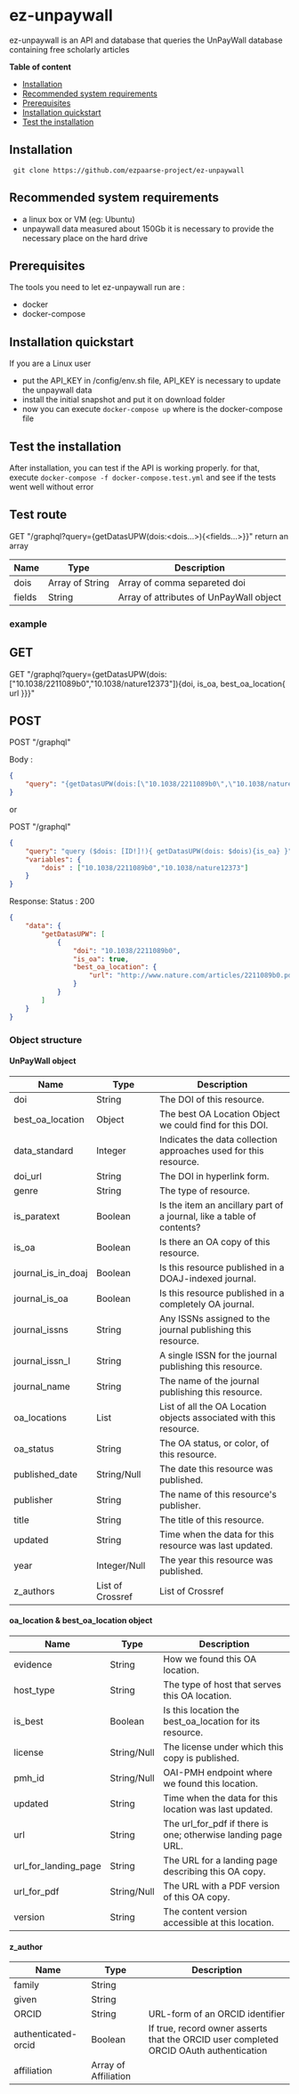 # ez-unpaywall #

ez-unpaywall is an API and database that queries the UnPayWall database containing free scholarly articles

**Table of content**
- [Installation](#Installation)
- [Recommended system requirements](#recommended-system-requirements)
- [Prerequisites](#prerequisites)
- [Installation quickstart](#installation-quickstart)
- [Test the installation](#test-the-installation)

## Installation ##

``` git clone https://github.com/ezpaarse-project/ez-unpaywall```

## Recommended system requirements ##

- a linux box or VM (eg: Ubuntu)
- unpaywall data measured about 150Gb it is necessary to provide the necessary place on the hard drive

## Prerequisites ##

The tools you need to let ez-unpaywall run are :
* docker
* docker-compose

## Installation quickstart ##

If you are a Linux user
- put the API_KEY in /config/env.sh file, API_KEY is necessary to update the unpaywall data
- install the initial snapshot and put it on download folder
- now you can execute ```docker-compose up``` where is the docker-compose file

## Test the installation ##

After installation, you can test if the API is working properly. for that, execute ```docker-compose -f docker-compose.test.yml``` and see if the tests went well without error

## Test route ##

GET "/graphql?query={getDatasUPW(dois:<dois...>){<fields...>}}"
return an array


| Name | Type | Description |
| --- | --- | --- |
| dois | Array of String | Array of comma separeted doi  |
| fields | String | Array of attributes of UnPayWall object |

### example ###

## GET ##

GET "/graphql?query={getDatasUPW(dois:["10.1038/2211089b0","10.1038/nature12373"]){doi, is_oa, best_oa_location{ url }}}"

## POST ##

POST "/graphql"

Body :

```json
{
    "query": "{getDatasUPW(dois:[\"10.1038/2211089b0\",\"10.1038/nature12373\"]){doi, is_oa, best_oa_location{ url }}}"
}
```

or 


POST "/graphql"

```json
{
    "query": "query ($dois: [ID!]!){ getDatasUPW(dois: $dois){is_oa} }",
    "variables": { 
        "dois" : ["10.1038/2211089b0","10.1038/nature12373"]
    }
}
```

Response: 
Status : 200

```json
{
    "data": {
        "getDatasUPW": [
            {
                "doi": "10.1038/2211089b0",
                "is_oa": true,
                "best_oa_location": {
                    "url": "http://www.nature.com/articles/2211089b0.pdf"
                }
            }
        ]
    }
}
```


### Object structure ###

#### UnPayWall object ####

| Name | Type | Description |
| --- | --- | --- |
| doi | String | The DOI of this resource. |
| best_oa_location | Object | The best OA Location Object we could find for this DOI. |
| data_standard | Integer | Indicates the data collection approaches used for this resource. |
| doi_url | String | The DOI in hyperlink form. |
| genre | String | The type of resource. |
| is_paratext | Boolean | Is the item an ancillary part of a journal, like a table of contents? |
| is_oa | Boolean | Is there an OA copy of this resource. |
| journal_is_in_doaj | Boolean | Is this resource published in a DOAJ-indexed journal. |
| journal_is_oa | Boolean | Is this resource published in a completely OA journal. |
| journal_issns | String | Any ISSNs assigned to the journal publishing this resource. |
| journal_issn_l | String | A single ISSN for the journal publishing this resource. |
| journal_name | String | The name of the journal publishing this resource. |
| oa_locations | List | List of all the OA Location objects associated with this resource. |
| oa_status | String | The OA status, or color, of this resource. |
| published_date | String/Null | The date this resource was published. |
| publisher | String | The name of this resource's publisher. |
| title | String | The title of this resource. |
| updated | String | Time when the data for this resource was last updated. |
| year | Integer/Null | The year this resource was published. |
| z_authors | List of Crossref | List of Crossref |

#### oa_location & best_oa_location object ####

| Name | Type | Description |
| --- | --- | --- |
| evidence | String | How we found this OA location. |
| host_type | String | The type of host that serves this OA location. |
| is_best | Boolean | Is this location the best_oa_location for its resource.	 |
| license | String/Null | The license under which this copy is published. |
| pmh_id | String/Null | OAI-PMH endpoint where we found this location. |
| updated | String | Time when the data for this location was last updated. |
| url | String | The url_for_pdf if there is one; otherwise landing page URL. |
| url_for_landing_page | String | The URL for a landing page describing this OA copy. |
| url_for_pdf | String/Null | The URL with a PDF version of this OA copy. |
| version | String | The content version accessible at this location. |

#### z_author ####
| Name | Type | Description |
| --- | --- | --- |
| family | String | |
| given | String | |
| ORCID | String | URL-form of an ORCID identifier |
| authenticated-orcid | Boolean | If true, record owner asserts that the ORCID user completed ORCID OAuth authentication |
| affiliation | Array of Affiliation |  |

